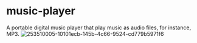 # music-player
A portable digital music player that play music as audio files, for instance, MP3. 
![253510005-10101ecb-145b-4c66-9524-cd779b5971f6](https://github.com/user-attachments/assets/e2fac6d3-33ac-4d9a-a24a-e08828d5cf3b)
